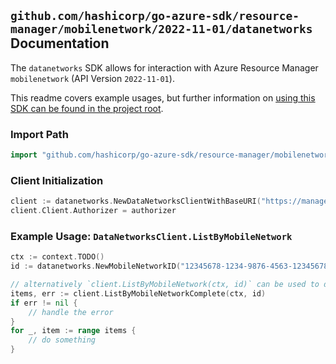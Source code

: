 
## `github.com/hashicorp/go-azure-sdk/resource-manager/mobilenetwork/2022-11-01/datanetworks` Documentation

The `datanetworks` SDK allows for interaction with Azure Resource Manager `mobilenetwork` (API Version `2022-11-01`).

This readme covers example usages, but further information on [using this SDK can be found in the project root](https://github.com/hashicorp/go-azure-sdk/tree/main/docs).

### Import Path

```go
import "github.com/hashicorp/go-azure-sdk/resource-manager/mobilenetwork/2022-11-01/datanetworks"
```


### Client Initialization

```go
client := datanetworks.NewDataNetworksClientWithBaseURI("https://management.azure.com")
client.Client.Authorizer = authorizer
```


### Example Usage: `DataNetworksClient.ListByMobileNetwork`

```go
ctx := context.TODO()
id := datanetworks.NewMobileNetworkID("12345678-1234-9876-4563-123456789012", "example-resource-group", "mobileNetworkName")

// alternatively `client.ListByMobileNetwork(ctx, id)` can be used to do batched pagination
items, err := client.ListByMobileNetworkComplete(ctx, id)
if err != nil {
	// handle the error
}
for _, item := range items {
	// do something
}
```
